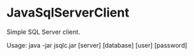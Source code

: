 # JavaSqlServerClient
Simple SQL Server client.

Usage:
java -jar jsqlc.jar [server] [database] [user] [password]
